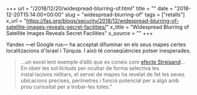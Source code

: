 +++
url = "/2018/12/20/widespread-blurring-of.html"
title = ""
date = "2018-12-20T15:14:00+00:00"
slug = "widespread-blurring-of"
tags = ["retalls"]
x_url = "https://fas.org/blogs/security/2018/12/widespread-blurring-of-satellite-images-reveals-secret-facilities/"
x_title = "Widespread Blurring of Satellite Images Reveals Secret Facilities"
x_source = ""
+++


Yandex —el Google rus— ha acceptat difuminar en els seus mapes certes localitzacions d'Israel i Túrquia. I això té conseqüències potser inesperades.

> …un excel·lent exemple d’allò que es coneix com [efecte Streisand](https://ca.wikipedia.org/wiki/Efecte_Streisand)… En obeir les sol·licituds per ocultar de forma selectiva les instal·lacions militars, el servei de mapes ha revelat de fet les seves ubicacions precises, perímetres i funció potencial per a algú amb prou curiositat per a trobar-les totes.”

